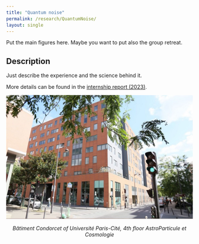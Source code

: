 ```yaml
---
title: "Quantum noise"
permalink: /research/QuantumNoise/
layout: single
---
```


Put the main figures here. Maybe you want to put also the group retreat. 

## Description
Just describe the experience and the science behind it. 

More details can be found in the [internship report (2023)](/files/M2ICFPreport.pdf).

<div style="text-align: center;">
  <img src="/files/APC.jpeg" alt="Experiment Setup for Project 3" />
  <p><em>Bâtiment Condorcet of Université Paris-Cité, 4th floor AstroParticule et Cosmologie</em></p>
</div>
